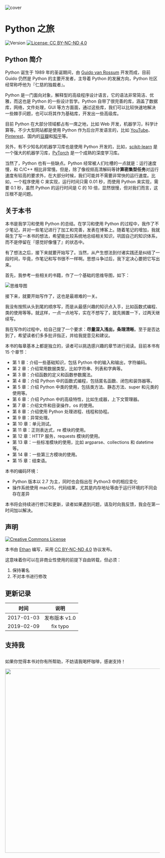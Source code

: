 ![cover](https://ofaatpail.qnssl.com/2017-01-03-explore-python-cover.png)

Python 之旅
===

![Version](https://img.shields.io/badge/version-1.0-brightgreen.svg)
[![License: CC BY-NC-ND 4.0](https://img.shields.io/badge/License-CC%20BY--NC--ND%204.0-brightgreen.svg)](https://raw.githubusercontent.com/ethan-funny/explore-python/master/LICENSE)

## Python 简介

Python 诞生于 1989 年的圣诞期间，由 [Guido van Rossum](https://gvanrossum.github.io/) 开发而成，目前 Guido 仍然是 Python 的主要开发者，主导着 Python 的发展方向，Python 社区经常称呼他为『仁慈的独裁者』。

Python 是一门面向对象，解释型的高级程序设计语言，它的语法非常简洁、优雅，而这也是 Python 的一些设计哲学。Python 自带了很完善的库，涵盖了数据库，网络，文件处理，GUI 等方方面面，通过这些库，我们可以比较快速地解决一些棘手问题，也可以将其作为基础库，开发出一些高级库。

目前 Python 在大部分领域都占有一席之地，比如 Web 开发，机器学习，科学计算等。不少大型网站都是使用 Python 作为后台开发语言的，比如 [YouTube](https://www.youtube.com/)、[Pinterest](https://www.pinterest.com/)、国内的[豆瓣](https://www.douban.com/)和[知乎](http://www.zhihu.com/)等。

另外，有不少知名的机器学习库也是使用 Python 开发的，比如，[scikit-learn](http://scikit-learn.org/stable/) 是一个强大的机器学习库，[PyTorch](https://pytorch.org/) 是一个成熟的深度学习库。

当然了，Python 也有一些缺点。Python 经常被人们吐槽的一点就是：运行速度慢，和 C/C++ 相比非常慢。但是，除了像视频高清解码等**计算密集型任务**对运行速度有较高的要求外，在大部分时候，我们可能并不需要非常快的运行速度。比如，一个程序使用 C 来实现，运行时间只需 0.01 秒，而使用 Python 来实现，需要 0.1 秒，虽然 Python 的运行时间是 C 的 10 倍，显然很慢，但对我们而言，这压根不是问题。

## 关于本书

本书是我学习和使用 Python 的总结。在学习和使用 Python 的过程中，我作了不少笔记，并对一些笔记进行了加工和完善，发表在博客上。随着笔记的增加，我就萌生了写一本书的想法，希望能比较系统地总结相关知识，巩固自己的知识体系，而不是停留在『感觉好像懂了』的状态中。

有了想法之后，接下来就要开始写了。当然，从产生想法到付诸实践还是纠结了一段时间，毕竟，作笔记和写书很不一样啊。思想斗争过后，我下定决心要把它写出来。

首先，我参考一些相关的书籍，作了一个基础的思维导图，如下：

![思维导图](https://ofaatpail.qnssl.com/2017-01-03-explore-python2.png)

接下来，就要开始写作了，这也是最艰难的一关。

我没有按照从头到尾的顺序写，而是从最感兴趣的知识点入手，比如函数式编程、类的使用等等。就这样，一点一点地写，实在不想写了，就先搁置一下，过两天继续写。

我在写作的过程中，给自己提了一个要求：**尽量深入浅出，条理清晰**。至于是否达到了，希望读者们多多批评指正，并给我提意见和建议。

本书的每章基本上都是独立的，读者可以挑选感兴趣的章节进行阅读。目前本书有 15 个章节：

- 第 1 章：介绍一些基础知识，包括 Python 中的输入和输出，字符编码。
- 第 2 章：介绍常用数据类型，比如字符串、列表和字典等。
- 第 3 章：介绍函数的定义和函数参数魔法。
- 第 4 章：介绍 Python 中的函数式编程，包括匿名函数、闭包和装饰器等。
- 第 5 章：介绍 Python 中类的使用，包括类方法、静态方法、super 和元类的使用等。
- 第 6 章：介绍 Python 中的高级特性，比如生成器，上下文管理器。
- 第 7 章：介绍文件和目录操作，os 的使用。
- 第 8 章：介绍使用 Python 处理进程、线程和协程。
- 第 9 章：异常处理。
- 第 10 章：单元测试。
- 第 11 章：正则表达式，re 模块的使用。
- 第 12 章：HTTP 服务，requests 模块的使用。
- 第 13 章：一些标准模块的使用，比如 argparse、collections 和 datetime 等。
- 第 14 章：一些第三方模块的使用。
- 第 15 章：结束语。

本书的编码环境：

- Python 版本以 2.7 为主，同时也会指出在 Python3 中的相应变化
- 操作系统使用 macOS，代码结果，尤其是内存地址等由于运行环境的不同会存在差异

本书将会持续进行修订和更新，读者如果遇到问题，请及时向我反馈，我会在第一时间加以解决。


## 声明

<a rel="license" href="https://creativecommons.org/licenses/by-nc-nd/4.0/"><img alt="Creative Commons License" style="border-width:0" src="https://i.creativecommons.org/l/by-nc-nd/4.0/88x31.png" /></a>

本书由 [Ethan](https://github.com/ethan-funny) 编写，采用 [CC BY-NC-ND 4.0](https://creativecommons.org/licenses/by-nc-nd/4.0/deed.zh) 协议发布。

这意味着你可以在非商业性使用的前提下自由转载，但必须：

1. 保持署名
2. 不对本书进行修改

## 更新记录

| 时间 | 说明 |
| :---: | :---: |
| 2017-01-03 | 发布版本 v1.0 |
| 2019-02-09 | fix typo      |


## 支持我
##

如果你觉得本书对你有所帮助，不妨请我喝杯咖啡，感谢支持！

<img src='https://ofaatpail.qnssl.com/2017-01-03-Ali_Wechat_Pay.png' width='600'>



